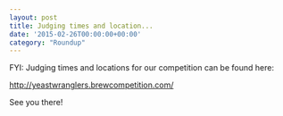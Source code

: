 ```yaml
---
layout: post
title: Judging times and location...
date: '2015-02-26T00:00:00+00:00'
category: "Roundup"
---
```

<p>FYI: Judging times and locations for our competition can be found here:</p><p><a href="http://yeastwranglers.brewcompetition.com/">http://yeastwranglers.brewcompetition.com/</a></p><p>See you there!</p>
